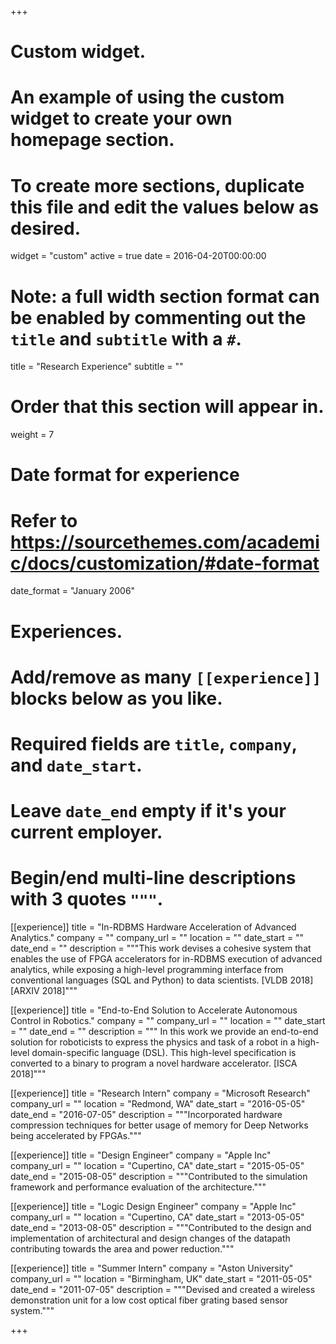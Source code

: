 +++
# Custom widget.
# An example of using the custom widget to create your own homepage section.
# To create more sections, duplicate this file and edit the values below as desired.
widget = "custom"
active = true
date = 2016-04-20T00:00:00

# Note: a full width section format can be enabled by commenting out the `title` and `subtitle` with a `#`.
title = "Research Experience"
subtitle = ""

# Order that this section will appear in.
weight = 7

# Date format for experience
#   Refer to https://sourcethemes.com/academic/docs/customization/#date-format
date_format = "January 2006"

# Experiences.
#   Add/remove as many `[[experience]]` blocks below as you like.
#   Required fields are `title`, `company`, and `date_start`.
#   Leave `date_end` empty if it's your current employer.
#   Begin/end multi-line descriptions with 3 quotes `"""`.
[[experience]]
  title = "In-RDBMS Hardware Acceleration of Advanced Analytics."
  company = ""
  company_url = ""
  location = ""
  date_start = ""
  date_end = ""
  description = """This work devises a cohesive system that enables the use of FPGA accelerators for in-RDBMS execution of advanced analytics, while exposing a high-level programming interface from conventional languages (SQL and Python) to data scientists. [VLDB 2018] [ARXIV 2018]"""

[[experience]]
  title = "End-to-End Solution to Accelerate Autonomous Control in Robotics."
  company = ""
  company_url = ""
  location = ""
  date_start = ""
  date_end = ""
  description = """ In this work we provide an end-to-end solution for roboticists to express the physics and task of a robot in a high-level domain-specific language (DSL). This high-level specification is converted to a binary to program a novel hardware accelerator. [ISCA 2018]"""
  
[[experience]]
  title = "Research Intern"
  company = "Microsoft Research"
  company_url = ""
  location = "Redmond, WA"
  date_start = "2016-05-05"
  date_end = "2016-07-05"
  description = """Incorporated hardware compression techniques for better usage of memory for Deep Networks being accelerated by FPGAs."""
  
[[experience]]
  title = "Design Engineer"
  company = "Apple Inc"
  company_url = ""
  location = "Cupertino, CA"
  date_start = "2015-05-05"
  date_end = "2015-08-05"
  description = """Contributed to the simulation framework and performance evaluation of the architecture."""
  
[[experience]]
  title = "Logic Design Engineer"
  company = "Apple Inc"
  company_url = ""
  location = "Cupertino, CA"
  date_start = "2013-05-05"
  date_end = "2013-08-05"
  description = """Contributed to the design and implementation of architectural and design changes of the datapath contributing towards the area and power reduction."""
  
 [[experience]]
  title = "Summer Intern"
  company = "Aston University"
  company_url = ""
  location = "Birmingham, UK"
  date_start = "2011-05-05"
  date_end = "2011-07-05"
  description = """Devised and created a wireless demonstration unit for a low cost optical fiber grating based sensor system."""

+++
